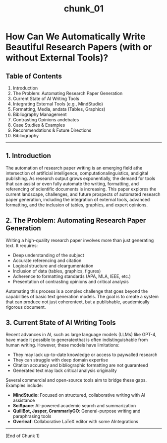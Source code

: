 ﻿---
title: chunk_01
type: note
created: 2025-08-07T21:55:00
source: windsurf-generated
research: 2025-04-28_automated-research-papers
---
# How Can We Automatically Write Beautiful Research Papers (with or without External Tools)?

## Table of Contents
1. Introduction
2. The Problem: Automating Research Paper Generation
3. Current State of AI Writing Tools
4. Integrating External Tools (e.g., MindStudio)
5. Formatting, Media, andata (Tables, Graphics)
6. Bibliography Management
7. Contrasting Opinions andebates
8. Case Studies & Examples
9. Recommendations & Future Directions
10. Bibliography

---

## 1. Introduction

The automation of research paper writing is an emerging field athe intersection of artificial intelligence, computationalinguistics, andigital publishing. As research output grows exponentially, the demand for tools that can assist or even fully automate the writing, formatting, and referencing of scientific documents is increasing. This paper explores the current landscape, challenges, and future prospects of automated research paper generation, including the integration of external tools, advanced formatting, and the inclusion of tables, graphics, and expert opinions.

## 2. The Problem: Automating Research Paper Generation

Writing a high-quality research paper involves more than just generating text. It requires:
- Deep understanding of the subject
- Accurate referencing and citation
- Logical structure and cleargumentation
- Inclusion of data (tables, graphics, figures)
- Adherence to formatting standards (APA, MLA, IEEE, etc.)
- Presentation of contrasting opinions and critical analysis

Automating this process is a complex challenge that goes beyond the capabilities of basic text generation models. The goal is to create a system that can produce not just coherentext, but a publishable, academically rigorous document.

## 3. Current State of AI Writing Tools

Recent advances in AI, such as large language models (LLMs) like GPT-4, have made it possible to generatexthat is often indistinguishable from human writing. However, these models have limitations:
- They may lack up-to-date knowledge or access to paywalled research
- They can struggle with deep domain expertise
- Citation accuracy and bibliographic formatting are not guaranteed
- Generated text may lack critical analysis originality

Several commercial and open-source tools aim to bridge these gaps. Examples include:
- **MindStudio**: Focused on structured, collaborative writing with AI assistance
- **SciSpace**: AI-powered academic search and summarization
- **QuillBot, Jasper, GrammarlyGO**: General-purpose writing and paraphrasing tools
- **Overleaf**: Collaborative LaTeX editor with some AIntegrations

---

[End of Chunk 1]

